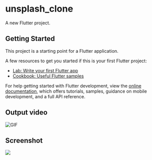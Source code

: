 # unsplash_clone

A new Flutter project.

## Getting Started

This project is a starting point for a Flutter application.

A few resources to get you started if this is your first Flutter project:

- [Lab: Write your first Flutter app](https://docs.flutter.dev/get-started/codelab)
- [Cookbook: Useful Flutter samples](https://docs.flutter.dev/cookbook)

For help getting started with Flutter development, view the
[online documentation](https://docs.flutter.dev/), which offers tutorials,
samples, guidance on mobile development, and a full API reference.

## Output video
![GIF](https://github.com/Ivan2001otp/My-AppProjects-Flutter/blob/master/unsplash_clone_project/Photo_management_gif.gif)

## Screenshot
![](https://github.com/Ivan2001otp/My-AppProjects-Flutter/blob/master/unsplash_clone_project/unsplash.png)




